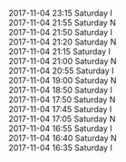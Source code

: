 2017-11-04 23:15 Saturday  I  
2017-11-04 21:55 Saturday  N  
2017-11-04 21:50 Saturday  I  
2017-11-04 21:20 Saturday  N  
2017-11-04 21:15 Saturday  I  
2017-11-04 21:00 Saturday  N  
2017-11-04 20:55 Saturday  I  
2017-11-04 19:00 Saturday  N  
2017-11-04 18:50 Saturday  I  
2017-11-04 17:50 Saturday  N  
2017-11-04 17:45 Saturday  I  
2017-11-04 17:05 Saturday  N  
2017-11-04 16:55 Saturday  I  
2017-11-04 16:40 Saturday  N  
2017-11-04 16:35 Saturday  I  
